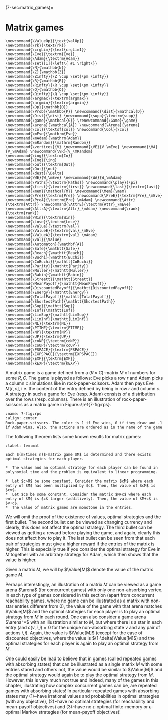 (7-sec:matrix_games)=
# Matrix games

```{math}
\newcommand{\ValueOp}{\text{valOp}}
\newcommand{\rk}{\text{rk}}
\newcommand{\crgLim}{\text{crgLim1}}
\newcommand{\Eve}{\textrm{Eve}}
\newcommand{\Adam}{\textrm{Adam}}
\newcommand{\set}[1]{\left\{ #1 \right\}}
\newcommand{\N}{\mathbb{N}}
\newcommand{\Z}{\mathbb{Z}}
\newcommand{\Zinfty}{\Z \cup \set{\pm \infty}}
\newcommand{\R}{\mathbb{R}}
\newcommand{\Rinfty}{\R \cup \set{\pm \infty}}
\newcommand{\Q}{\mathbb{Q}}
\newcommand{\Qinfty}{\Q \cup \set{\pm \infty}}
\newcommand{\argmax}{\textrm{argmax}}
\newcommand{\argmin}{\textrm{argmin}}
\newcommand{\Op}{\mathbb{O}}
\newcommand{\Prob}{\mathbb{P}} \newcommand{\dist}{\mathcal{D}} \newcommand{\Dist}{\dist} \newcommand{\supp}{\textrm{supp}} 
\newcommand{\game}{\mathcal{G}} \renewcommand{\Game}{\game} \newcommand{\arena}{\mathcal{A}} \newcommand{\Arena}{\arena} 
\newcommand{\col}{\textsf{col}} \newcommand{\Col}{\col} 
\newcommand{\mEve}{\mathrm{Eve}}
\newcommand{\mAdam}{\mathrm{Adam}}
\newcommand{\mRandom}{\mathrm{Random}}
\newcommand{\vertices}{V} \newcommand{\VE}{V_\mEve} \newcommand{\VA}{V_\mAdam} \newcommand{\VR}{V_\mRandom} 
\newcommand{\ing}{\textrm{In}}
\newcommand{\Ing}{\ing}
\newcommand{\out}{\textrm{Out}}
\newcommand{\Out}{\out}
\newcommand{\dest}{\Delta} 
\newcommand{\WE}{W_\mEve} \newcommand{\WA}{W_\mAdam} 
\newcommand{\Paths}{\textrm{Paths}} \newcommand{\play}{\pi} \newcommand{\first}{\textrm{first}} \newcommand{\last}{\textrm{last}} 
\newcommand{\mem}{\mathcal{M}} \newcommand{\Mem}{\mem} 
\newcommand{\Pre}{\textrm{Pre}} \newcommand{\PreE}{\textrm{Pre}_\mEve} \newcommand{\PreA}{\textrm{Pre}_\mAdam} \newcommand{\Attr}{\textrm{Attr}} \newcommand{\AttrE}{\textrm{Attr}_\mEve} \newcommand{\AttrA}{\textrm{Attr}_\mAdam} \newcommand{\rank}{\textrm{rank}}
\newcommand{\Win}{\textrm{Win}} 
\newcommand{\Lose}{\textrm{Lose}} 
\newcommand{\Value}{\textrm{val}} 
\newcommand{\ValueE}{\textrm{val}_\mEve} 
\newcommand{\ValueA}{\textrm{val}_\mAdam}
\newcommand{\val}{\Value} 
\newcommand{\Automaton}{\mathbf{A}} 
\newcommand{\Safe}{\mathtt{Safe}}
\newcommand{\Reach}{\mathtt{Reach}} 
\newcommand{\Buchi}{\mathtt{Buchi}} 
\newcommand{\CoBuchi}{\mathtt{CoBuchi}} 
\newcommand{\Parity}{\mathtt{Parity}} 
\newcommand{\Muller}{\mathtt{Muller}} 
\newcommand{\Rabin}{\mathtt{Rabin}} 
\newcommand{\Streett}{\mathtt{Streett}} 
\newcommand{\MeanPayoff}{\mathtt{MeanPayoff}} 
\newcommand{\DiscountedPayoff}{\mathtt{DiscountedPayoff}}
\newcommand{\Energy}{\mathtt{Energy}}
\newcommand{\TotalPayoff}{\mathtt{TotalPayoff}}
\newcommand{\ShortestPath}{\mathtt{ShortestPath}}
\newcommand{\Sup}{\mathtt{Sup}}
\newcommand{\Inf}{\mathtt{Inf}}
\newcommand{\LimSup}{\mathtt{LimSup}}
\newcommand{\LimInf}{\mathtt{LimInf}}
\newcommand{\NL}{\textrm{NL}}
\newcommand{\PTIME}{\textrm{PTIME}}
\newcommand{\NP}{\textrm{NP}}
\newcommand{\UP}{\textrm{UP}}
\newcommand{\coNP}{\textrm{coNP}}
\newcommand{\coUP}{\textrm{coUP}}
\newcommand{\PSPACE}{\textrm{PSPACE}}
\newcommand{\EXPSPACE}{\textrm{EXPSPACE}}
\newcommand{\EXP}{\textrm{EXP}}
\newcommand{\kEXP}{\textrm{kEXP}}
```
A matrix game is a game defined from a $(R\times C)$-matrix $M$  of numbers for some $R,C$.
The game is played as follows: Eve picks a row $r$ and Adam picks a column $c$ simulations like in rock-paper-scissors. Adam then pays Eve $M[r,c]$, i.e. the content of the entry defined by being in row $r$ and column $c$.
A strategy in such a game for Eve (resp. Adam) consists of a distribution over the rows (resp. columns). 
There is an illustration of rock-paper-scissors as a matrix game in Figure~\ref{7-fig:rps}.


```{figure} ./../FigAndAlgos/7-fig:rps.png
:name: 7-fig:rps
:align: center
Rock-paper-scissors. The color is 1 if Eve wins, 0 if they draw and -1 if Adam wins. Also, the actions are ordered as in the name of the game
```

The following theorem lists some known results for matrix games:

````{prf:theorem} NEEDS TITLE lem:mat
:label: lem:mat

Each $(m\times n)$-matrix game $M$ is determined and there exists optimal strategies for each player. 

*  The value and an optimal strategy for each player can be found in polynomial time and the problem is equivalent to linear programming.

*  Let $c>0$ be some constant. Consider the matrix $cM$ where each entry of $M$ has been multiplied by $c$. Then, the value of $cM$ is $cv$.
*  Let $c$ be some constant. Consider the matrix $M+c$ where each entry of $M$ is $c$ larger (additively). Then, the value of $M+c$ is $v+c$.
*  The value of matrix games are monotone in the entries.

````

We will omit the proof of the existence of values, optimal strategies and the first bullet.
The second bullet can be viewed as changing currency and clearly, this does not affect the optimal strategy.
The third bullet can be viewed as getting a reward before playing the game, and again, clearly this does not affect how to play it.
The last bullet can be seen from that each pair of strategies must give a higher reward if the entries of the matrix is higher.
This is especially true if you consider the optimal strategy for Eve in $M$ together with an arbitrary strategy for Adam, which then shows that the value is higher.

Given a matrix $M$, we will by $\Value[M]$ denote the value of the matrix game $M$. 

Perhaps interestingly, an illustration of a matrix $M$ can be viewed as a game arena $\arena$ (for concurrent games) with only one non-absorbing vertex. In each type of games considered in this section (apart from concurrent reachability games, where no game can be illustrated as a matrix with non-star entries different from 0), the value of the game with that arena matches $\Value[M]$ and the optimal strategies for each player is to play an optimal strategy from $M$ in each round. One can also consider a game arena $\arena^*$ with an illustration similar to $M$, but where there is a star in each entry (and $c(v,i,j)=0$ for the unique non-absorbing state $v$ and any pair of actions $i,j$).
Again, the value is $\Value[M]$ (except for the case of discounted objectives, where the value is $(1-\delta)\Value[M]$) and the optimal strategies for each player is again to play an optimal strategy from $M$. 

One could easily be lead to believe that in games (called repeated games with absorbing states) that can be illustrated as a single matrix $M$ with some entries stared and others not, the value would be similar to $\Value[M]$ and the optimal strategy would again be to play the optimal strategy from $M$. 
However, this is very much not true and indeed, many of the games in this chapter, illustrating how complex concurrent games can be, are repeated games with absorbing states! In particular repeated games with absorbing states may (1)~have irrational values and probabilities in optimal strategies (with any objective), (2)~have no optimal strategies (for reachability and mean-payoff objectives) and (3)~have no $\epsilon$-optimal finite-memory or $\epsilon$-optimal Markov strategies (for mean-payoff objectives)!
